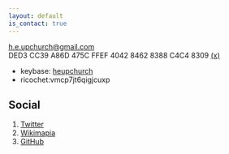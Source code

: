 ```yaml
---
layout: default
is_contact: true
---
```


[h.e.upchurch@gmail.com](mailto:h.e.upchurch@gmail.com)   
DED3 CC39 A86D 475C FFEF 4042 8462 8388 C4C4 8309 [(x)](https://keys.openpgp.org/search?q=h.e.upchurch%40gmail.com)

* keybase: [heupchurch](https://keybase.io/heupchurch)
* ricochet:vmcp7jt6qigjcuxp

## Social

1. [Twitter](https://twitter.com/heupchurch)
2. [Wikimapia](http://wikimapia.org/user/2586420)
3. [GitHub](https://github.com/heupchurch)
